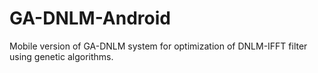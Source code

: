 # GA-DNLM-Android
Mobile version of GA-DNLM system for optimization of DNLM-IFFT filter using genetic algorithms.
